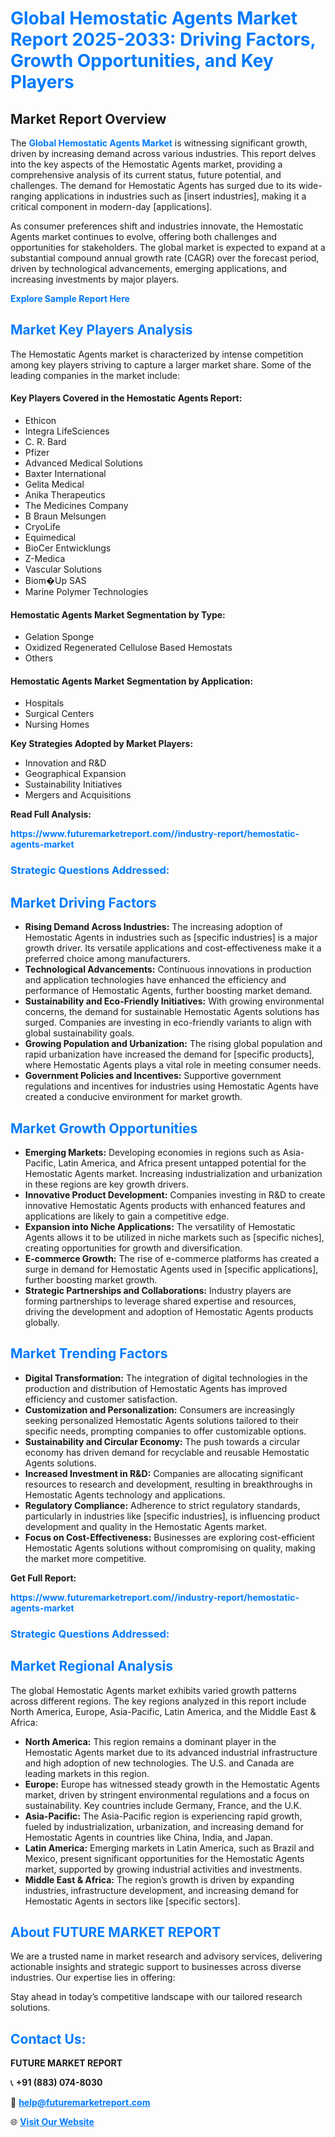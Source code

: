 <h1 style="color: #007BFF;">Global Hemostatic Agents Market Report 2025-2033: Driving Factors, Growth Opportunities, and Key Players</h1>

<section id="overview">
<h2>Market Report Overview</h2>
<p>The <a href="https://www.futuremarketreport.com//industry-report/hemostatic-agents-market" style="color: #007BFF; text-decoration: none;"><strong>Global Hemostatic Agents Market</strong></a> is witnessing significant growth, driven by increasing demand across various industries. This report delves into the key aspects of the Hemostatic Agents market, providing a comprehensive analysis of its current status, future potential, and challenges. The demand for Hemostatic Agents has surged due to its wide-ranging applications in industries such as [insert industries], making it a critical component in modern-day [applications].</p>
<p>As consumer preferences shift and industries innovate, the Hemostatic Agents market continues to evolve, offering both challenges and opportunities for stakeholders. The global market is expected to expand at a substantial compound annual growth rate (CAGR) over the forecast period, driven by technological advancements, emerging applications, and increasing investments by major players.</p>
</section>

<section id="overview">
<p><a href="https://www.futuremarketreport.com//request-sample/reportId=80102" style="color: #007BFF; text-decoration: none;"><strong>Explore Sample Report Here</strong></a></p>
</section>

<section id="key-players">
<h2 style="color: #007BFF;">Market Key Players Analysis</h2>
<p>The Hemostatic Agents market is characterized by intense competition among key players striving to capture a larger market share. Some of the leading companies in the market include:</p>
<h4>Key Players Covered in the Hemostatic Agents Report:</h4>
<ul><li>Ethicon</li><li>Integra LifeSciences</li><li>C. R. Bard</li><li>Pfizer</li><li>Advanced Medical Solutions</li><li>Baxter International</li><li>Gelita Medical</li><li>Anika Therapeutics</li><li>The Medicines Company</li><li>B Braun Melsungen</li><li>CryoLife</li><li>Equimedical</li><li>BioCer Entwicklungs</li><li>Z-Medica</li><li>Vascular Solutions</li><li>Biom�Up SAS</li><li>Marine Polymer Technologies</li></ul>
<h4>Hemostatic Agents Market Segmentation by Type:</h4>
<ul><li>Gelation Sponge</li><li>Oxidized Regenerated Cellulose Based Hemostats</li><li>Others</li></ul>

<h4>Hemostatic Agents Market Segmentation by Application:</h4>
<ul><li>Hospitals</li><li>Surgical Centers</li><li>Nursing Homes</li></ul>
<p><strong>Key Strategies Adopted by Market Players:</strong></p>
<ul>
<li>Innovation and R&D</li>
<li>Geographical Expansion</li>
<li>Sustainability Initiatives</li>
<li>Mergers and Acquisitions</li>
</ul>
</section>

<section>
<p><strong>Read Full Analysis: </strong></p><a href="https://www.futuremarketreport.com//industry-report/hemostatic-agents-market" style="color: #007BFF; text-decoration: none;"><strong>https://www.futuremarketreport.com//industry-report/hemostatic-agents-market</strong></a>
<h3 style="color: #007BFF;">Strategic Questions Addressed:</h3>
</section>

<section id="driving-factors">
<h2 style="color: #007BFF;">Market Driving Factors</h2>
<ul>
<li><strong>Rising Demand Across Industries:</strong> The increasing adoption of Hemostatic Agents in industries such as [specific industries] is a major growth driver. Its versatile applications and cost-effectiveness make it a preferred choice among manufacturers.</li>
<li><strong>Technological Advancements:</strong> Continuous innovations in production and application technologies have enhanced the efficiency and performance of Hemostatic Agents, further boosting market demand.</li>
<li><strong>Sustainability and Eco-Friendly Initiatives:</strong> With growing environmental concerns, the demand for sustainable Hemostatic Agents solutions has surged. Companies are investing in eco-friendly variants to align with global sustainability goals.</li>
<li><strong>Growing Population and Urbanization:</strong> The rising global population and rapid urbanization have increased the demand for [specific products], where Hemostatic Agents plays a vital role in meeting consumer needs.</li>
<li><strong>Government Policies and Incentives:</strong> Supportive government regulations and incentives for industries using Hemostatic Agents have created a conducive environment for market growth.</li>
</ul>
</section>

<section id="growth-opportunities">
<h2 style="color: #007BFF;">Market Growth Opportunities</h2>
<ul>
<li><strong>Emerging Markets:</strong> Developing economies in regions such as Asia-Pacific, Latin America, and Africa present untapped potential for the Hemostatic Agents market. Increasing industrialization and urbanization in these regions are key growth drivers.</li>
<li><strong>Innovative Product Development:</strong> Companies investing in R&D to create innovative Hemostatic Agents products with enhanced features and applications are likely to gain a competitive edge.</li>
<li><strong>Expansion into Niche Applications:</strong> The versatility of Hemostatic Agents allows it to be utilized in niche markets such as [specific niches], creating opportunities for growth and diversification.</li>
<li><strong>E-commerce Growth:</strong> The rise of e-commerce platforms has created a surge in demand for Hemostatic Agents used in [specific applications], further boosting market growth.</li>
<li><strong>Strategic Partnerships and Collaborations:</strong> Industry players are forming partnerships to leverage shared expertise and resources, driving the development and adoption of Hemostatic Agents products globally.</li>
</ul>
</section>

<section id="trending-factors">
<h2 style="color: #007BFF;">Market Trending Factors</h2>
<ul>
<li><strong>Digital Transformation:</strong> The integration of digital technologies in the production and distribution of Hemostatic Agents has improved efficiency and customer satisfaction.</li>
<li><strong>Customization and Personalization:</strong> Consumers are increasingly seeking personalized Hemostatic Agents solutions tailored to their specific needs, prompting companies to offer customizable options.</li>
<li><strong>Sustainability and Circular Economy:</strong> The push towards a circular economy has driven demand for recyclable and reusable Hemostatic Agents solutions.</li>
<li><strong>Increased Investment in R&D:</strong> Companies are allocating significant resources to research and development, resulting in breakthroughs in Hemostatic Agents technology and applications.</li>
<li><strong>Regulatory Compliance:</strong> Adherence to strict regulatory standards, particularly in industries like [specific industries], is influencing product development and quality in the Hemostatic Agents market.</li>
<li><strong>Focus on Cost-Effectiveness:</strong> Businesses are exploring cost-efficient Hemostatic Agents solutions without compromising on quality, making the market more competitive.</li>
</ul>
</section>

<section>
<p><strong>Get Full Report: </strong></p><a href="https://www.futuremarketreport.com//industry-report/hemostatic-agents-market" style="color: #007BFF; text-decoration: none;"><strong>https://www.futuremarketreport.com//industry-report/hemostatic-agents-market</strong></a>
<h3 style="color: #007BFF;">Strategic Questions Addressed:</h3>
</section>


<section id="regional-analysis">
<h2 style="color: #007BFF;">Market Regional Analysis</h2>
<p>The global Hemostatic Agents market exhibits varied growth patterns across different regions. The key regions analyzed in this report include North America, Europe, Asia-Pacific, Latin America, and the Middle East & Africa:</p>
<ul>
<li><strong>North America:</strong> This region remains a dominant player in the Hemostatic Agents market due to its advanced industrial infrastructure and high adoption of new technologies. The U.S. and Canada are leading markets in this region.</li>
<li><strong>Europe:</strong> Europe has witnessed steady growth in the Hemostatic Agents market, driven by stringent environmental regulations and a focus on sustainability. Key countries include Germany, France, and the U.K.</li>
<li><strong>Asia-Pacific:</strong> The Asia-Pacific region is experiencing rapid growth, fueled by industrialization, urbanization, and increasing demand for Hemostatic Agents in countries like China, India, and Japan.</li>
<li><strong>Latin America:</strong> Emerging markets in Latin America, such as Brazil and Mexico, present significant opportunities for the Hemostatic Agents market, supported by growing industrial activities and investments.</li>
<li><strong>Middle East & Africa:</strong> The region’s growth is driven by expanding industries, infrastructure development, and increasing demand for Hemostatic Agents in sectors like [specific sectors].</li>
</ul>
</section>

<footer>
<h2 style="color: #007BFF;">About FUTURE MARKET REPORT</h2>
<p>We are a trusted name in market research and advisory services, delivering actionable insights and strategic support to businesses across diverse industries. Our expertise lies in offering:</p>

<p>Stay ahead in today’s competitive landscape with our tailored research solutions.</p>

<h2 style="color: #007BFF;">Contact Us:</h2>
<p><strong>FUTURE MARKET REPORT</strong></p>
<p>📞 <strong>+91 (883) 074-8030</strong></p>
<p>📧 <strong><a href="mailto:help@futuremarketreport.com" style="color: #007BFF;">help@futuremarketreport.com</a></strong></p>
<p>🌐 <strong><a href="https://www.futuremarketreport.com/" style="color: #007BFF;">Visit Our Website</a></strong></p>
</footer>